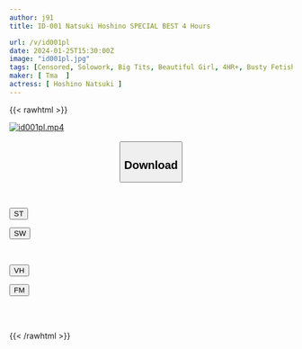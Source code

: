 ```yaml
---
author: j91
title: ID-001 Natsuki Hoshino SPECIAL BEST 4 Hours

url: /v/id001pl
date: 2024-01-25T15:30:00Z
image: "id001pl.jpg"
tags: [Censored, Solowork, Big Tits, Beautiful Girl, 4HR+, Busty Fetish	]
maker: [ Tma  ]
actress: [ Hoshino Natsuki ]
---
```



{{< rawhtml >}}

<div class="video" data-videoid="4o9Yvy3GeJCZlA">
    <a href="javascript:;">
        <img src="/v/id001pl/id001pl.jpg" width="WIDTH" height="HEIGHT" alt="id001pl.mp4" loading="lazy">
    </a>
</div>

<script type="text/javascript" src="https://j91.asia/asset/on-demand-st.js"></script>

<br>
  <link rel="stylesheet" href="https://j91.asia/asset/bs5.css">
  
  <center>
  <button class="btn btn-primary" type="button" data-bs-toggle="collapse" data-bs-target=".multi-collapse" aria-expanded="false" aria-controls="multiCollapseExample1 multiCollapseExample2"><h2>Download</h2></button></center>
</p>
<div class="row">
  <div class="col">
    <div class="collapse multi-collapse" id="multiCollapseExample1">
      <div class="card card-body">
	      	      <br>
<div class="buttons">  
<p><a href="https://streamtape.to/v/4o9Yvy3GeJCZlA" target="_blank"><button class="btn-hover color-3"><i class="fa fa-download"></i> ST</button></a></p>
<p><a href="https://flaswish.com/mpsbl7f9iy6o" target="_blank"><button class="btn-hover color-2"><i class="fa fa-download"></i> SW</button></a></p></div>
    </div>
  </div>
</div>
  <div class="col">
    <div class="collapse multi-collapse" id="multiCollapseExample2">
      <div class="card card-body">
	      <br>
<div class="buttons">
<p><a href="https://vidhidepro.com/f/3qjxpdi1a465" target="_blank"><button class="btn-hover color-9"><i class="fa fa-download"></i> VH</button></a></p>
<p><a href="https://filemoon.sx/d/c6e7own5bnbc" target="_blank"><button class="btn-hover color-8"><i class="fa fa-download"></i> FM</button></a></p></div>
<br><br>
      </div>
    </div>
  </div>
</div>

{{< /rawhtml >}}